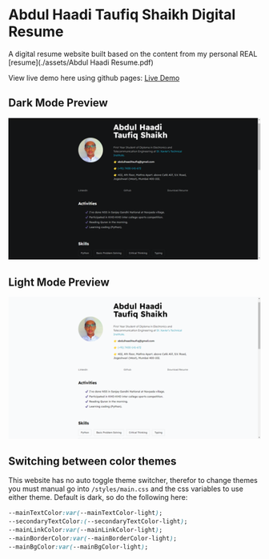 # Abdul Haadi Taufiq Shaikh Digital Resume

A digital resume website built based on the content from my personal REAL [resume](./assets/Abdul Haadi Resume.pdf) 

View live demo here using github pages: [Live Demo]([https://iabdulhaadi.github.io/CV/])

## Dark Mode Preview

<img src="assets\images\darkmode.PNG">

## Light Mode Preview

<img src="assets\images\lightmode.PNG">

## Switching between color themes

This website has no auto toggle theme switcher, therefor to change themes you must manual go into `/styles/main.css` and the css variables to use either theme. Default is dark, so do the following here:

```css
--mainTextColor:var(--mainTextColor-light); 
--secondaryTextColor:(--secondaryTextColor-light);
--mainLinkColor:var(--mainLinkColor-light);
--mainBorderColor:var(--mainBorderColor-light);
--mainBgColor:var(--mainBgColor-light);
```
